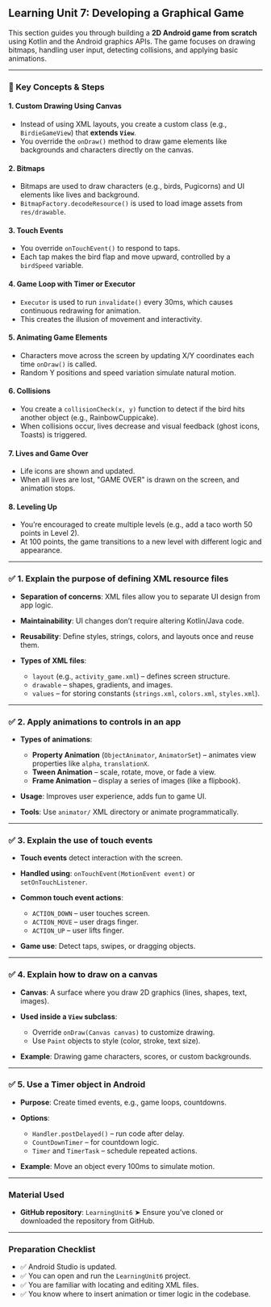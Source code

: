 ## **Learning Unit 7: Developing a Graphical Game**

This section guides you through building a **2D Android game from scratch** using Kotlin and the Android graphics APIs. The game focuses on drawing bitmaps, handling user input, detecting collisions, and applying basic animations.

---

### 🧩 Key Concepts & Steps

#### 1. **Custom Drawing Using Canvas**

* Instead of using XML layouts, you create a custom class (e.g., `BirdieGameView`) that **extends `View`**.
* You override the `onDraw()` method to draw game elements like backgrounds and characters directly on the canvas.

#### 2. **Bitmaps**

* Bitmaps are used to draw characters (e.g., birds, Pugicorns) and UI elements like lives and background.
* `BitmapFactory.decodeResource()` is used to load image assets from `res/drawable`.

#### 3. **Touch Events**

* You override `onTouchEvent()` to respond to taps.
* Each tap makes the bird flap and move upward, controlled by a `birdSpeed` variable.

#### 4. **Game Loop with Timer or Executor**

* `Executor` is used to run `invalidate()` every 30ms, which causes continuous redrawing for animation.
* This creates the illusion of movement and interactivity.

#### 5. **Animating Game Elements**

* Characters move across the screen by updating X/Y coordinates each time `onDraw()` is called.
* Random Y positions and speed variation simulate natural motion.

#### 6. **Collisions**

* You create a `collisionCheck(x, y)` function to detect if the bird hits another object (e.g., RainbowCuppicake).
* When collisions occur, lives decrease and visual feedback (ghost icons, Toasts) is triggered.

#### 7. **Lives and Game Over**

* Life icons are shown and updated.
* When all lives are lost, "GAME OVER" is drawn on the screen, and animation stops.

#### 8. **Leveling Up**

* You’re encouraged to create multiple levels (e.g., add a taco worth 50 points in Level 2).
* At 100 points, the game transitions to a new level with different logic and appearance.

---

### ✅ **1. Explain the purpose of defining XML resource files**

* **Separation of concerns**: XML files allow you to separate UI design from app logic.
* **Maintainability**: UI changes don’t require altering Kotlin/Java code.
* **Reusability**: Define styles, strings, colors, and layouts once and reuse them.
* **Types of XML files**:

  * `layout` (e.g., `activity_game.xml`) – defines screen structure.
  * `drawable` – shapes, gradients, and images.
  * `values` – for storing constants (`strings.xml`, `colors.xml`, `styles.xml`).

---

### ✅ **2. Apply animations to controls in an app**

* **Types of animations**:

  * **Property Animation** (`ObjectAnimator`, `AnimatorSet`) – animates view properties like `alpha`, `translationX`.
  * **Tween Animation** – scale, rotate, move, or fade a view.
  * **Frame Animation** – display a series of images (like a flipbook).
* **Usage**: Improves user experience, adds fun to game UI.
* **Tools**: Use `animator/` XML directory or animate programmatically.

---

### ✅ **3. Explain the use of touch events**

* **Touch events** detect interaction with the screen.
* **Handled using**: `onTouchEvent(MotionEvent event)` or `setOnTouchListener`.
* **Common touch event actions**:

  * `ACTION_DOWN` – user touches screen.
  * `ACTION_MOVE` – user drags finger.
  * `ACTION_UP` – user lifts finger.
* **Game use**: Detect taps, swipes, or dragging objects.

---

### ✅ **4. Explain how to draw on a canvas**

* **Canvas**: A surface where you draw 2D graphics (lines, shapes, text, images).
* **Used inside a `View` subclass**:

  * Override `onDraw(Canvas canvas)` to customize drawing.
  * Use `Paint` objects to style (color, stroke, text size).
* **Example**: Drawing game characters, scores, or custom backgrounds.

---

### ✅ **5. Use a Timer object in Android**

* **Purpose**: Create timed events, e.g., game loops, countdowns.
* **Options**:

  * `Handler.postDelayed()` – run code after delay.
  * `CountDownTimer` – for countdown logic.
  * `Timer` and `TimerTask` – schedule repeated actions.
* **Example**: Move an object every 100ms to simulate motion.

---

### **Material Used**

* **GitHub repository**: `LearningUnit6`
  ➤ Ensure you've cloned or downloaded the repository from GitHub.

---

### **Preparation Checklist**

* ✅ Android Studio is updated.
* ✅ You can open and run the `LearningUnit6` project.
* ✅ You are familiar with locating and editing XML files.
* ✅ You know where to insert animation or timer logic in the codebase.

